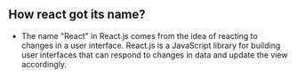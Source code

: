 ## How react got its name?

-   The name "React" in React.js comes from the idea of reacting to changes in a user interface. React.js is a JavaScript library for building user interfaces that can respond to changes in data and update the view accordingly.
